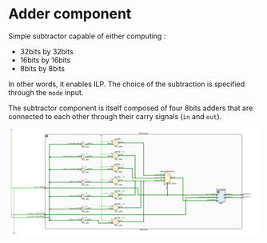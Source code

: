 # Adder component

Simple subtractor capable of either computing :
 - 32bits by 32bits
 - 16bits by 16bits
 - 8bits by 8bits

In other words, it enables ILP.
The choice of the subtraction is specified through the `mode` input.

The subtractor component is itself composed of four 8bits adders that are connected to each other through their carry signals (`in` and `out`).

![alt text](https://github.com/denishoornaert/SimpleSoftcoreArchitecture/blob/alu/images/subtractor.png)
